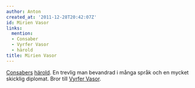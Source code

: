 ```yaml
---
author: Anton
created_at: '2011-12-28T20:42:07Z'
id: Mirien Vasor
links:
  mention:
  - Consaber
  - Vyrfer Vasor
  - härold
title: Mirien Vasor
---
```


[Consabers][] [härold]. En trevlig man bevandrad i många språk och en mycket skicklig diplomat. Bror
till [Vyrfer Vasor].

  [Consabers]: Consaber
  [härold]: härold
  [Vyrfer Vasor]: Vyrfer_Vasor
